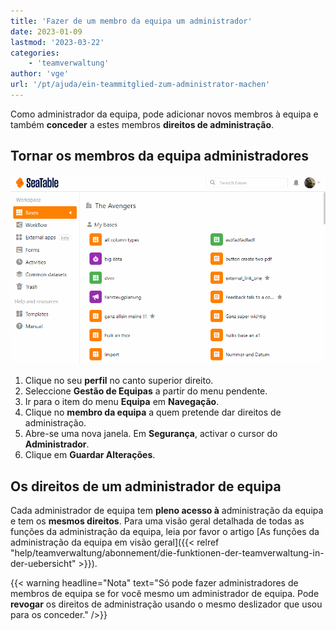 ```yaml
---
title: 'Fazer de um membro da equipa um administrador'
date: 2023-01-09
lastmod: '2023-03-22'
categories:
    - 'teamverwaltung'
author: 'vge'
url: '/pt/ajuda/ein-teammitglied-zum-administrator-machen'
---
```


Como administrador da equipa, pode adicionar novos membros à equipa e também **conceder** a estes membros **direitos de administração**.

## Tornar os membros da equipa administradores

![Fazer de um membro da equipa um administrador](images/Ein-Teammitglied-zum-Administrator-machen.gif)

1. Clique no seu **perfil** no canto superior direito.
2. Seleccione **Gestão de Equipas** a partir do menu pendente.
3. Ir para o item do menu **Equipa** em **Navegação**.
4. Clique no **membro da equipa** a quem pretende dar direitos de administração.
5. Abre-se uma nova janela. Em **Segurança**, activar o cursor do **Administrador**.
6. Clique em **Guardar Alterações**.

## Os direitos de um administrador de equipa

Cada administrador de equipa tem **pleno acesso à** administração da equipa e tem os **mesmos direitos**. Para uma visão geral detalhada de todas as funções da administração da equipa, leia por favor o artigo [As funções da administração da equipa em visão geral]({{< relref "help/teamverwaltung/abonnement/die-funktionen-der-teamverwaltung-in-der-uebersicht" >}}).

{{< warning  headline="Nota"  text="Só pode fazer administradores de membros de equipa se for você mesmo um administrador de equipa. Pode **revogar** os direitos de administração usando o mesmo deslizador que usou para os conceder." />}}
